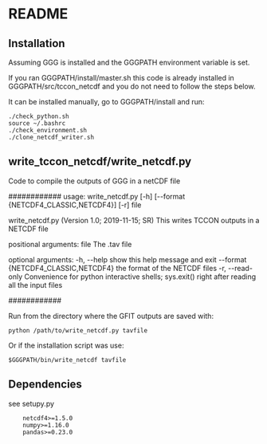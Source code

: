 # README #

## Installation ##

Assuming GGG is installed and the GGGPATH environment variable is set.

If you ran GGGPATH/install/master.sh this code is already installed in GGGPATH/src/tccon_netcdf and you do not need to follow the steps below.


It can be installed manually, go to GGGPATH/install and run:
	
	./check_python.sh
	source ~/.bashrc
	./check_environment.sh
	./clone_netcdf_writer.sh

## write_tccon_netcdf/write_netcdf.py ##
Code to compile the outputs of GGG in a netCDF file

############
usage: write_netcdf.py [-h] [--format {NETCDF4_CLASSIC,NETCDF4}] [-r] file

write_netcdf.py (Version 1.0; 2019-11-15; SR)
This writes TCCON outputs in a NETCDF file

positional arguments:
  file                  The .tav file

optional arguments:
  -h, --help            show this help message and exit
  --format {NETCDF4_CLASSIC,NETCDF4}
                        the format of the NETCDF files
  -r, --read-only       Convenience for python interactive shells; sys.exit() right after reading all the input files

############


Run from the directory where the GFIT outputs are saved with:

	python /path/to/write_netcdf.py tavfile

Or if the installation script was use:

	$GGGPATH/bin/write_netcdf tavfile

## Dependencies ##

see setupy.py

        netcdf4>=1.5.0
        numpy>=1.16.0
        pandas>=0.23.0


